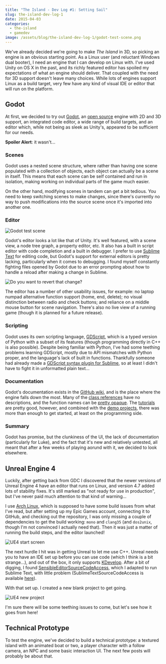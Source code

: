 ```yaml
---
title: "The Island - Dev Log #1: Setting Sail"
slug: the-island-dev-log-1
date: 2015-04-03
categories:
  - the-island
  - gamedev
image: /assets/blog/the-island-dev-log-1/godot-test-scene.png
---
```


We've already decided we're going to make _The Island_ in 3D, so picking an
engine is an obvious starting point. As a Linux user (and reluctant Windows dual
booter), I need an engine that I can develop on Linux with. I've used Unity on
OS X in the past, and its richly featured editor has spoiled my expectations of
what an engine should deliver. That coupled with the need for 3D support doesn't
leave many choices. While lots of engines support Linux as a build target, very
few have any kind of visual IDE or editor that will run on the platform.

## Godot

At first, we decided to try out [Godot](http://www.godotengine.org/), an
[open source](https://github.com/okamstudio/godot) engine with 2D and 3D
support, an integrated code editor, a wide range of build targets, and an editor
which, while not being as sleek as Unity's, appeared to be sufficient for our
needs.

**Spoiler Alert**: it wasn't...

### Scenes

Godot uses a nested scene structure, where rather than having one scene
populated with a collection of objects, each object can actually be a scene in
itself. This means that each scene can be self contained and run in isolation,
making working on individual parts of the game much easier.

On the other hand, modifying scenes in tandem can get a bit tedious. You need to
keep switching scenes to make changes, since there's currently no way to push
modifications into the source scene once it's imported into another one.

### Editor

![Godot test scene](/assets/blog/the-island-dev-log-1/godot-test-scene.png)

Godot's editor looks a lot like that of Unity. It's well featured, with a scene
view, a node tree graph, a property editor, etc. It also has a built in script
editor with code completion and a built in debugger. I prefer to use
[Sublime Text](http://www.sublimetext.com/) for editing code, but Godot's
support for external editors is pretty lacking, particularly when it comes to
debugging. I found myself constantly fighting files opened by Godot due to an
error prompting about how to handle a reload after making a change in Sublime.

![Do you want to revert that change?](/assets/blog/the-island-dev-log-1/godot-reload-prompt.png)

The editor has a number of other usability issues, for example: no laptop numpad
alternative function support (home, end, delete); no visual distinction between
radio and check buttons; and reliance on a middle mouse button for scene
navigation. There's also no live view of a running game (though it is planned
for a future release).

### Scripting

Godot uses its own scripting language,
[GDScript](https://github.com/okamstudio/godot/wiki/gdscript), which is a typed
version of Python with a subset of its features (though programming directly in
C++ is also possible). Despite being familiar with Python, I've had some
teething problems learning GDScript, mostly due to API mismatches with Python
proper, and the language's lack of built in functions. Thankfully someone had
already made a
[GDScript syntax plugin for Sublime](https://github.com/beefsack/GDScript-sublime),
so at least I didn't have to fight it in unformatted plain text...

### Documentation

Godot's documentation exists in the
[GitHub wiki](https://github.com/okamstudio/godot/wiki), and is the place where
the engine falls down the most. Many of the
[class references](https://github.com/okamstudio/godot/wiki/class_list) have no
descriptions, and the function names can be
[pretty opaque](https://github.com/okamstudio/godot/wiki/class_physicsserver).
The [tutorials](https://github.com/okamstudio/godot/wiki#tutorials) are pretty
good, however, and combined with the
[demo projects](https://github.com/okamstudio/godot/tree/master/demos), there
was more than enough to get started, at least on the programming side.

### Summary

Godot has promise, but the clunkiness of the UI, the lack of documentation
(particularly for Luke), and the fact that it's new and relatively untested, all
meant that after a few weeks of playing aorund with it, we decided to look
elsewhere.

## Unreal Engine 4

Luckily, after getting back from GDC I discovered that the newer versions of
Unreal Engine 4 have an editor that runs on Linux, and version 4.7 added lots of
stability fixes. It's still marked as "not ready for use in production", but
I've never paid much attention to that kind of warning...

I use [Arch Linux](https://www.archlinux.org/), which is supposed to have some
build issues from what I've read, but after setting up my Epic Games account,
connecting it to GitHub, and checking out the repository, I was only missing a
couple of dependencies to get the build working: `mono` and `clang35` (and
`dos2unix`, though I'm not convinced I actually need that). Then it was just a
matter of running the build steps, and the editor launched!

![UE4 start screen](/assets/blog/the-island-dev-log-1/ue4-start-screen.png)

The next hurdle I hit was in getting Unreal to let me use C++. Unreal needs you
to have an IDE set up before you can use code (which I think is a bit
strange...), and out of the box, it only supports
[KDevelop](https://www.kdevelop.org/). After a bit of digging, I found
[SensibleEditorSourceCodeAccess](https://github.com/fire/SensibleEditorSourceCodeAccess),
which I adapted to run Sublime Text, with little problem
(SublimeTextSourceCodeAccess is available
[here](https://github.com/erbridge/SublimeTextSourceCodeAccess)).

With that set up. I created a new blank project to get going.

![UE4 new project](/assets/blog/the-island-dev-log-1/ue4-new-project.png)

I'm sure there will be some teething issues to come, but let's see how it goes
from here!

## Technical Prototype

To test the engine, we've decided to build a technical prototype: a textured
island with an animated boat or two, a player character with a follow camera, an
NPC and some basic interaction UI. The next few posts will probably be about
that.
